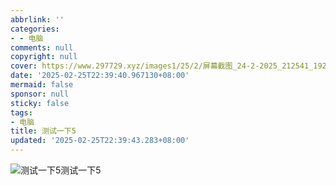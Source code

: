 ```yaml
---
abbrlink: ''
categories:
- - 电脑
comments: null
copyright: null
cover: https://www.297729.xyz/images1/25/2/屏幕截图_24-2-2025_212541_192.168.68.169_844e0f319470e714682aedfe77251564.jpeg
date: '2025-02-25T22:39:40.967130+08:00'
mermaid: false
sponsor: null
sticky: false
tags:
- 电脑
title: 测试一下5
updated: '2025-02-25T22:39:43.283+08:00'
---
```

![](https://www.297729.xyz/images1/25/2/屏幕截图_24-2-2025_212541_192.168.68.169_844e0f319470e714682aedfe77251564.jpeg)测试一下5测试一下5
